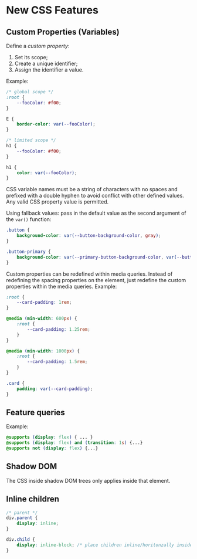 # New CSS Features

## Custom Properties (Variables)

Define a *custom property*:

1. Set its scope;
2. Create a unique identifier;
3. Assign the identifier a value.

Example:

```css
/* global scope */
:root {
	--fooColor: #f00;
}

E {
	border-color: var(--fooColor);
}

/* limited scope */
h1 {
	--fooColor: #f00;
}

h1 {
	color: var(--fooColor);
}
```

CSS variable names must be a string of characters with no spaces and prefixed with a double hyphen to avoid conflict with other defined values. Any valid CSS property value is permitted.

Using fallback values: pass in the default value as the second argument of the `var()` function:

```css
.button {
    background-color: var(--button-background-color, gray);
}

.button-primary {
    background-color: var(--primary-button-background-color, var(--button-background-color, gray));
}
```

Custom properties can be redefined within media queries. Instead of redefining the spacing properties on the element, just redefine the custom properties within the media queries. Example:

```css
:root {
    --card-padding: 1rem;
}

@media (min-width: 600px) {
    :root {
        --card-padding: 1.25rem;
    }
}

@media (min-width: 1000px) {
    :root {
        --card-padding: 1.5rem;
    }
}

.card {
    padding: var(--card-padding);
}
```

## Feature queries

Example:

```css
@supports (display: flex) { ... }
@supports (display: flex) and (transition: 1s) {...}
@supports not (display: flex) {...}
```

## Shadow DOM

The CSS inside shadow DOM trees only applies inside that element. 

## Inline children

```css
/* parent */
div.parent {
	display: inline;
}

div.child {
	display: inline-block; /* place children inline/horitonzally inside parent */
}
```